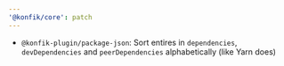 ```yaml
---
'@konfik/core': patch
---
```


- `@konfik-plugin/package-json`: Sort entires in `dependencies`, `devDependencies` and `peerDependencies` alphabetically (like Yarn does)
